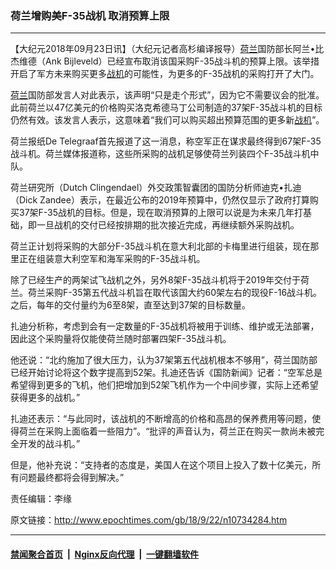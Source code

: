 ### 荷兰增购美F-35战机 取消预算上限
------------------------

<p>【大纪元2018年09月23日讯】（大纪元记者高杉编译报导）<a href="http://www.epochtimes.com/gb/tag/%E8%8D%B7%E5%85%B0.html">荷兰</a>国防部长阿兰•比杰维德（Ank Bijleveld）已经宣布取消该国采购F-35战斗机的预算上限。该举措开启了军方未来购买更多<a href="http://www.epochtimes.com/gb/tag/%E6%88%98%E6%9C%BA.html">战机</a>的可能性，为更多的F-35战机的采购打开了大门。</p>
<p><a href="http://www.epochtimes.com/gb/tag/%E8%8D%B7%E5%85%B0.html">荷兰</a>国防部发言人对此表示，该声明“只是走个形式”，因为它不需要议会的批准。此前荷兰以47亿美元的价格购买洛克希德马丁公司制造的37架F-35战斗机的目标仍然有效。该发言人表示，这意味着“我们可以购买超出预算范围的更多新<a href="http://www.epochtimes.com/gb/tag/%E6%88%98%E6%9C%BA.html">战机</a>”。</p>
<p>荷兰报纸De Telegraaf首先报道了这一消息，称空军正在谋求最终得到67架F-35战斗机。荷兰媒体报道称，这些所采购的战机足够使荷兰列装四个F-35战斗机中队。</p>
<p>荷兰研究所（Dutch Clingendael）外交政策智囊团的国防分析师迪克•扎迪（Dick Zandee）表示，在最近公布的2019年预算中，仍然仅显示了政府打算购买37架F-35战机的目标。但是，现在取消预算的上限可以说是为未来几年打基础，即一旦战机的交付已经按排期的批次接近完成，再继续额外采购战机。</p>
<p>荷兰正计划将采购的大部分F-35战斗机在意大利北部的卡梅里进行组装，现在那里正在组装意大利空军和海军采购的F-35战斗机。</p>
<p>除了已经生产的两架试飞战机之外，另外8架F-35战斗机将于2019年交付于荷兰。荷兰采购F-35第五代战斗机旨在取代该国大约60架左右的现役F-16战斗机。之后，每年的交付量约为6至8架，直至达到37架的目标数量。</p>
<p>扎迪分析称，考虑到会有一定数量的F-35战机将被用于训练、维护或无法部署，因此这个采购量将仅能使荷兰随时部署四架F-35战斗机。</p>
<p>他还说：“北约施加了很大压力，认为37架第五代战机根本不够用”，荷兰国防部已经开始讨论将这个数字提高到52架。扎迪还告诉《国防新闻》记者：“空军总是希望得到更多的飞机，他们把增加到52架飞机作为一个中间步骤，实际上还希望获得更多的战机。”</p>
<p>扎迪还表示：“与此同时，该战机的不断增高的价格和高昂的保养费用等问题，使得荷兰在采购上面临着一些阻力”。“批评的声音认为，荷兰正在购买一款尚未被完全开发的战斗机。”</p>
<p>但是，他补充说：“支持者的态度是，美国人在这个项目上投入了数十亿美元，所有问题最终都将会得到解决。”</p>
<p>责任编辑：李缘</p>

原文链接：http://www.epochtimes.com/gb/18/9/22/n10734284.htm


------------------------
#### [禁闻聚合首页](https://github.com/gfw-breaker/banned-news/blob/master/README.md) &nbsp;|&nbsp; [Nginx反向代理](https://github.com/gfw-breaker/open-proxy/blob/master/README.md) &nbsp;|&nbsp; [一键翻墙软件](https://github.com/gfw-breaker/nogfw/blob/master/README.md)